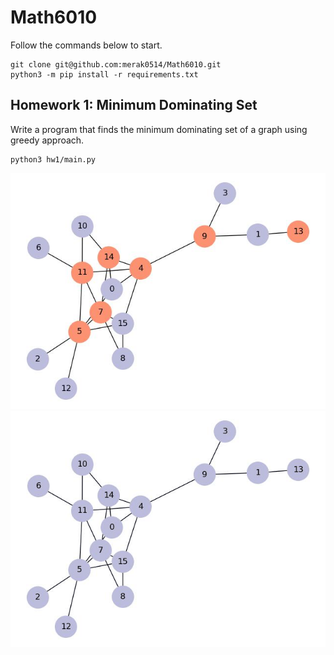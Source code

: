 # Math6010
Follow the commands below to start.
    
    git clone git@github.com:merak0514/Math6010.git
    python3 -m pip install -r requirements.txt

## Homework 1: Minimum Dominating Set

 Write a program that finds the minimum dominating set of a graph using greedy approach.

    python3 hw1/main.py

![result](hw1/img/result.jpg)
![gif](hw1/result.gif)
